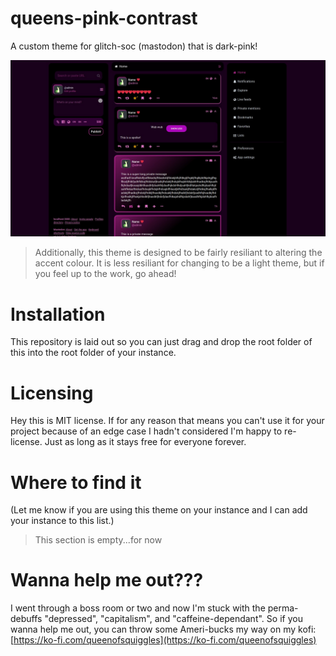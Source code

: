 # queens-pink-contrast
A custom theme for glitch-soc (mastodon) that is dark-pink!

![screenshot](/app/javascript/skins/glitch/queens-pink-contrast/screenshot.jpg)

> Additionally, this theme is designed to be fairly resiliant to altering the accent colour. It is less resiliant for changing to be a light theme, but if you feel up to the work, go ahead!

# Installation

This repository is laid out so you can just drag and drop the root folder of this into the root folder of your instance.

# Licensing

Hey this is MIT license. If for any reason that means you can't use it for your project because of an edge case I hadn't considered I'm happy to re-license. Just as long as it stays free for everyone forever.

# Where to find it
(Let me know if you are using this theme on your instance and I can add your instance to this list.)

> This section is empty...for now

# Wanna help me out???

I went through a boss room or two and now I'm stuck with the perma-debuffs "depressed", "capitalism", and "caffeine-dependant". So if you wanna help me out, you can throw some Ameri-bucks my way on my kofi: [https://ko-fi.com/queenofsquiggles](https://ko-fi.com/queenofsquiggles)


